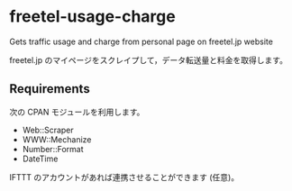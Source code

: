 # freetel-usage-charge
Gets traffic usage and charge from personal page on freetel.jp website

freetel.jp のマイページをスクレイプして，データ転送量と料金を取得します。

## Requirements
次の CPAN モジュールを利用します。
- Web::Scraper
- WWW::Mechanize
- Number::Format
- DateTime

IFTTT のアカウントがあれば連携させることができます (任意)。
